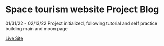 # Space tourism website Project Blog

01/31/22 - 02/13/22
Project initialized, following tutorial and self practice building main and moon page 

[Live Site](https://nottohave.github.io/space-travel-website-practice/)